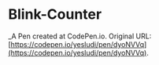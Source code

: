 # Blink-Counter
 _A Pen created at CodePen.io. Original URL: [https://codepen.io/yesludi/pen/dyoNVVq](https://codepen.io/yesludi/pen/dyoNVVq).

 